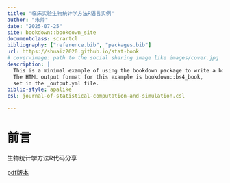 ```yaml
--- 
title: "临床实验生物统计学方法R语言实例"
author: "朱帅"
date: "2025-07-25"
site: bookdown::bookdown_site
documentclass: scrartcl    
bibliography: ["reference.bib", "packages.bib"]
url: https://shuaiz2020.github.io/stat-book
# cover-image: path to the social sharing image like images/cover.jpg
description: |
  This is a minimal example of using the bookdown package to write a book.
  The HTML output format for this example is bookdown::bs4_book,
  set in the _output.yml file.
biblio-style: apalike
csl: journal-of-statistical-computation-and-simulation.csl

---
```


# 前言

生物统计学方法R代码分享

[pdf版本](https://book.biostatwithshuai.com/stat-book.pdf)



